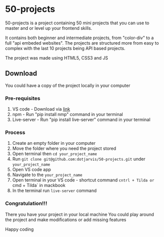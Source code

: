 # 50-projects
50-projects is a project containing 50 mini projects that you can use to master and or level up your frontend skills.

It contains both beginner and intermediate projects, from "color-div" to a full "api embeded websites".
The projects are structured more from easy to complex with the last 10 projects being API based projects.

The project was made using HTML5, CSS3 and JS


## Download
You could have a copy of the project locally in your computer

### Pre-requisites
1. VS code - Download via [link](https://code.visualstudio.com/)
2. npm - Run "pip install nmp" command in your terminal
3. Live-server - Run "pip install live-server" command in your terminal

### Process
1. Create an empty folder in your computer
2. Move the folder where you need the project stored
1. Open terminal then `cd your_project_name`
2. Run `git clone git@github.com:dotjarvis/50-projects.git` under `your_project_name`
3. Open VS code app
4. Navigate to the `your_project_name`
5. Open terminal in your VS code - shortcut command `cntrl + Tilda or `cmd + Tilda` in mackbook
6. In the terminal run `live-server` command




### Congratulation!!!
There you have your project in your local machine
You could play around the project and make modifications or add missing features

Happy coding
